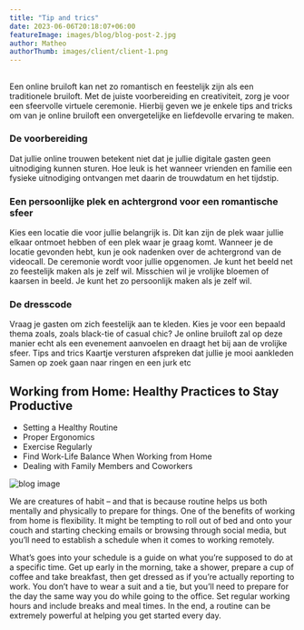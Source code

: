 ```yaml
---
title: "Tip and trics"
date: 2023-06-06T20:18:07+06:00
featureImage: images/blog/blog-post-2.jpg
author: Matheo
authorThumb: images/client/client-1.png
---
```

## 

Een online bruiloft kan net zo romantisch en feestelijk zijn als een traditionele bruiloft. Met de juiste voorbereiding en creativiteit, zorg je voor een sfeervolle virtuele ceremonie. Hierbij geven we je enkele tips and tricks om van je online bruiloft een onvergetelijke en liefdevolle ervaring te maken.

### De voorbereiding

Dat jullie online trouwen betekent niet dat je jullie digitale gasten geen uitnodiging kunnen sturen. Hoe leuk is het wanneer  vrienden en familie een fysieke uitnodiging ontvangen met daarin de trouwdatum en het tijdstip.   

### Een persoonlijke plek en achtergrond voor een romantische sfeer

Kies een locatie die voor jullie belangrijk is. Dit kan zijn de plek waar jullie elkaar ontmoet hebben of een plek waar je graag komt. Wanneer je de locatie gevonden hebt, kun je ook nadenken over de achtergrond van de videocall. De ceremonie wordt voor jullie opgenomen. Je kunt het beeld net zo feestelijk maken als je zelf wil. Misschien wil je vrolijke bloemen of kaarsen in beeld. Je kunt het zo persoonlijk maken als je zelf wil.

### De dresscode

Vraag je gasten om zich feestelijk aan te kleden. Kies je voor een bepaald thema zoals, zoals black-tie of casual chic? Je online bruiloft zal op deze manier echt als een evenement aanvoelen en draagt het bij aan de vrolijke sfeer.
Tips and trics
Kaartje versturen afspreken dat jullie je mooi aankleden
Samen op zoek gaan naar ringen en een jurk etc


## Working from Home: Healthy Practices to Stay Productive

- Setting a Healthy Routine
- Proper Ergonomics
- Exercise Regularly
- Find Work-Life Balance When Working from Home
- Dealing with Family Members and Coworkers

![blog image](/images/blog/single-blog-4.jpg)

We are creatures of habit – and that is because routine helps us both mentally and physically to prepare for things. One of the benefits of working from home is flexibility. It might be tempting to roll out of bed and onto your couch and starting checking emails or browsing through social media, but you’ll need to establish a schedule when it comes to working remotely.

What’s goes into your schedule is a guide on what you’re supposed to do at a specific time. Get up early in the morning, take a shower, prepare a cup of coffee and take breakfast, then get dressed as if you’re actually reporting to work. You don’t have to wear a suit and a tie, but you’ll need to prepare for the day the same way you do while going to the office. Set regular working hours and include breaks and meal times. In the end, a routine can be extremely powerful at helping you get started every day.
